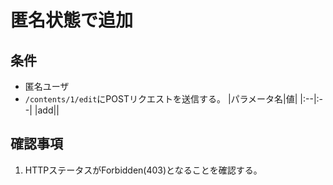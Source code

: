 # 匿名状態で追加

## 条件
- 匿名ユーザ
- `/contents/1/edit`にPOSTリクエストを送信する。
|パラメータ名|値|
|:--|:--|
|add||

## 確認事項
1. HTTPステータスがForbidden(403)となることを確認する。

